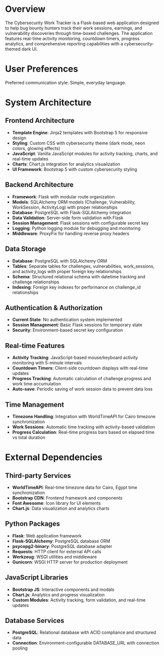 # Overview

The Cybersecurity Work Tracker is a Flask-based web application designed to help bug bounty hunters track their work sessions, earnings, and vulnerability discoveries through time-boxed challenges. The application features real-time activity monitoring, countdown timers, progress analytics, and comprehensive reporting capabilities with a cybersecurity-themed dark UI.

# User Preferences

Preferred communication style: Simple, everyday language.

# System Architecture

## Frontend Architecture
- **Template Engine**: Jinja2 templates with Bootstrap 5 for responsive design
- **Styling**: Custom CSS with cybersecurity theme (dark mode, neon colors, glowing effects)
- **JavaScript**: Vanilla JavaScript modules for activity tracking, charts, and real-time updates
- **Charts**: Chart.js integration for analytics visualization
- **UI Framework**: Bootstrap 5 with custom cybersecurity styling

## Backend Architecture
- **Framework**: Flask with modular route organization
- **Models**: SQLAlchemy ORM models (Challenge, Vulnerability, WorkSession, ActivityLog) with proper relationships
- **Database**: PostgreSQL with Flask-SQLAlchemy integration
- **Data Validation**: Server-side form validation with Flask
- **Session Management**: Flask sessions with configurable secret key
- **Logging**: Python logging module for debugging and monitoring
- **Middleware**: ProxyFix for handling reverse proxy headers

## Data Storage
- **Database**: PostgreSQL with SQLAlchemy ORM
- **Tables**: Separate tables for challenges, vulnerabilities, work_sessions, and activity_logs with proper foreign key relationships
- **Schema**: Structured relational schema with datetime tracking and challenge relationships
- **Indexing**: Foreign key indexes for performance on challenge_id relationships

## Authentication & Authorization
- **Current State**: No authentication system implemented
- **Session Management**: Basic Flask sessions for temporary state
- **Security**: Environment-based secret key configuration

## Real-time Features
- **Activity Tracking**: JavaScript-based mouse/keyboard activity monitoring with 5-minute intervals
- **Countdown Timers**: Client-side countdown displays with real-time updates
- **Progress Tracking**: Automatic calculation of challenge progress and work time accumulation
- **Auto-save**: Periodic saving of work session data to prevent data loss

## Time Management
- **Timezone Handling**: Integration with WorldTimeAPI for Cairo timezone synchronization
- **Work Sessions**: Automatic time tracking with activity-based validation
- **Progress Calculation**: Real-time progress bars based on elapsed time vs total duration

# External Dependencies

## Third-party Services
- **WorldTimeAPI**: Real-time timezone data for Cairo, Egypt time synchronization
- **Bootstrap CDN**: Frontend framework and components
- **Font Awesome**: Icon library for UI elements
- **Chart.js**: Data visualization and analytics charts

## Python Packages
- **Flask**: Web application framework
- **Flask-SQLAlchemy**: PostgreSQL database ORM
- **psycopg2-binary**: PostgreSQL database adapter
- **Requests**: HTTP client for external API calls
- **Werkzeug**: WSGI utilities and middleware
- **Gunicorn**: WSGI HTTP server for production deployment

## JavaScript Libraries
- **Bootstrap JS**: Interactive components and modals
- **Chart.js**: Analytics and progress visualization
- **Custom Modules**: Activity tracking, form validation, and real-time updates

## Database Services
- **PostgreSQL**: Relational database with ACID compliance and structured data
- **Connection**: Environment-configurable DATABASE_URL with connection pooling
